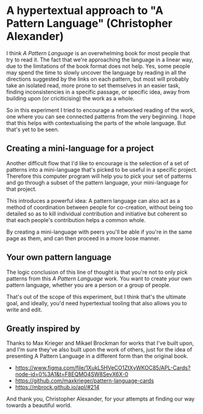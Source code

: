 # A hypertextual approach to "A Pattern Language" (Christopher Alexander)

I think _A Pattern Language_ is an overwhelming book for most people that try to read it. The fact that we're approaching the language in a linear way, due to the limitations of the book format does not help. Yes, some people may spend the time to slowly uncover the language by reading in all the directions suggested by the links on each pattern, but most will probably take an isolated read, more prone to set themselves in an easier task, finding inconsistencies in a specific passage, or specific idea, away from building upon (or criciticising) the work as a whole.

So in this experiment I tried to encourage a networked reading of the work, one where you can see connected patterns from the very beginning. I hope that this helps with contextualising the parts of the whole language. But that's yet to be seen.

## Creating a mini-language for a project

Another difficult flow that I'd like to encourage is the selection of a set of patterns into a mini-language that's picked to be useful in a specific project. Therefore this computer program will help you to pick your set of patterns and go through a subset of the pattern language, your mini-language for that project.

This introduces a powerful idea: A pattern language can also act as a method of coordination between people for co-creation, without being too detailed so as to kill individual contribution and initiative but coherent so that each people's contribution helps a common whole.

By creating a mini-language with peers you'll be able if you're in the same page as them, and can then proceed in a more loose manner.

## Your own pattern language

The logic conclusion of this line of thought is that you're not to only pick patterns from this _A Pattern Language_ work. You want to create _your_ own pattern language, whether you are a person or a group of people.

That's out of the scope of this experiment, but I think that's the ultimate goal, and ideally, you'd need hypertextual tooling that also allows you to write and edit.

## Greatly inspired by

Thanks to Max Krieger and Mikael Brockman for works that I've built upon, and I'm sure they've also built upon the work of others, just for the idea of presenting A Pattern Language in a different form than the original book.

- https://www.figma.com/file/1XukL5HVeCO1ZtXyWKOC85/APL-Cards?node-id=0%3A1&t=F8EQMO4SW8SevX6X-0
- https://github.com/maxkrieger/pattern-language-cards
- https://mbrock.github.io/apl/#214

And thank you, Christopher Alexander, for your attempts at finding our way towards a beautiful world.
